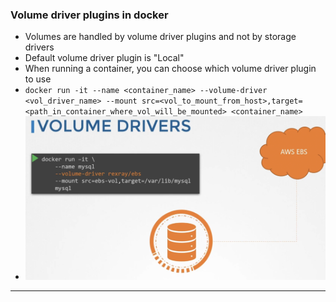 
### Volume driver plugins in docker

- Volumes are handled by volume driver plugins and not by storage drivers
- Default volume driver plugin is "Local"
- When running a container, you can choose which volume driver plugin to use
- `docker run -it --name <container_name> --volume-driver <vol_driver_name> --mount src=<vol_to_mount_from_host>,target=<path_in_container_where_vol_will_be_mounted> <container_name>`
- ![volumedrivers.png](Attachments/volumedrivers.png)


---


